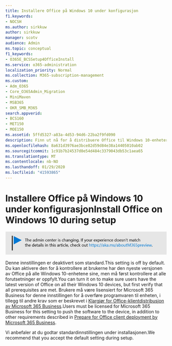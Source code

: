 ```yaml
---
title: Installere Office på Windows 10 under konfigurasjon
f1.keywords:
- NOCSH
ms.author: sirkkuw
author: sirkkuw
manager: scotv
audience: Admin
ms.topic: conceptual
f1_keywords:
- O365E_BCSSetup4OfficeInstall
ms.service: o365-administration
localization_priority: Normal
ms.collection: M365-subscription-management
ms.custom:
- Adm_O365
- Core_O365Admin_Migration
- MiniMaven
- MSB365
- OKR_SMB_M365
search.appverid:
- BCS160
- MET150
- MOE150
ms.assetid: 5ffd5327-a83a-4d53-94d6-22ba2f9fd090
description: Finn ut nå for å distribuere Office til Windows 10-enheter automatisk under installasjonen.
ms.openlocfilehash: 8a631d3976ae3bce82d59d84e38a14405010ab02
ms.sourcegitcommit: 1c91b7b24537d0e54d484c3379043db53c1aea65
ms.translationtype: MT
ms.contentlocale: nb-NO
ms.lasthandoff: 01/29/2020
ms.locfileid: "41593865"
---
```

# <a name="install-office-on-windows-10-during-setup"></a><span data-ttu-id="710a4-103">Installere Office på Windows 10 under konfigurasjon</span><span class="sxs-lookup"><span data-stu-id="710a4-103">Install Office on Windows 10 during setup</span></span>

![Banner som https://aka.ms/aboutM365previewpeker på .](media/m365admincenterchanging.png)

<span data-ttu-id="710a4-105">Denne innstillingen er deaktivert som standard.</span><span class="sxs-lookup"><span data-stu-id="710a4-105">This setting is off by default.</span></span> <span data-ttu-id="710a4-106">Du kan aktivere den for å kontrollere at brukerne har den nyeste versjonen av Office på alle Windows 10-enhetene sine, men må først kontrollere at alle forutsetninger er oppfylt.</span><span class="sxs-lookup"><span data-stu-id="710a4-106">You can turn it on to make sure users have the latest version of Office on all their Windows 10 devices, but first verify that all prerequisites are met.</span></span> <span data-ttu-id="710a4-107">Brukere må være lisensiert for Microsoft 365 Business for denne innstillingen for å overføre programvaren til enheten, i tillegg til andre krav som er beskrevet i [Klargjør for Office-klientdistribusjon av Microsoft 365 Business](prepare-for-office-client-deployment.md).</span><span class="sxs-lookup"><span data-stu-id="710a4-107">Users must be licensed for Microsoft 365 Business for this setting to push the software to the device, in addition to other requirements described in [Prepare for Office client deployment by Microsoft 365 Business](prepare-for-office-client-deployment.md).</span></span>
  
<span data-ttu-id="710a4-108">Vi anbefaler at du godtar standardinnstillingen under installasjonen.</span><span class="sxs-lookup"><span data-stu-id="710a4-108">We recommend that you accept the default setting during setup.</span></span>
